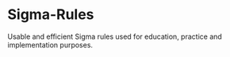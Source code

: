 # Sigma-Rules
Usable and efficient Sigma rules used for education, practice and implementation purposes.
